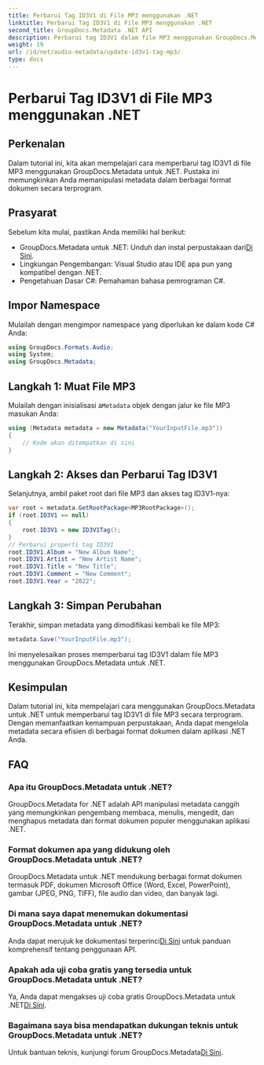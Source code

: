 ```yaml
---
title: Perbarui Tag ID3V1 di File MP3 menggunakan .NET
linktitle: Perbarui Tag ID3V1 di File MP3 menggunakan .NET
second_title: GroupDocs.Metadata .NET API
description: Perbarui tag ID3V1 dalam file MP3 menggunakan GroupDocs.Metadata untuk .NET. Ikuti tutorial ini untuk manipulasi metadata yang mudah di aplikasi .NET Anda.
weight: 19
url: /id/net/audio-metadata/update-id3v1-tag-mp3/
type: docs
---
```

# Perbarui Tag ID3V1 di File MP3 menggunakan .NET

## Perkenalan
Dalam tutorial ini, kita akan mempelajari cara memperbarui tag ID3V1 di file MP3 menggunakan GroupDocs.Metadata untuk .NET. Pustaka ini memungkinkan Anda memanipulasi metadata dalam berbagai format dokumen secara terprogram.
## Prasyarat
Sebelum kita mulai, pastikan Anda memiliki hal berikut:
- GroupDocs.Metadata untuk .NET: Unduh dan instal perpustakaan dari[Di Sini](https://releases.groupdocs.com/metadata/net/).
- Lingkungan Pengembangan: Visual Studio atau IDE apa pun yang kompatibel dengan .NET.
- Pengetahuan Dasar C#: Pemahaman bahasa pemrograman C#.

## Impor Namespace
Mulailah dengan mengimpor namespace yang diperlukan ke dalam kode C# Anda:
```csharp
using GroupDocs.Formats.Audio;
using System;
using GroupDocs.Metadata;
```
## Langkah 1: Muat File MP3
 Mulailah dengan inisialisasi a`Metadata` objek dengan jalur ke file MP3 masukan Anda:
```csharp
using (Metadata metadata = new Metadata("YourInputFile.mp3"))
{
    // Kode akan ditempatkan di sini
}
```
## Langkah 2: Akses dan Perbarui Tag ID3V1
Selanjutnya, ambil paket root dari file MP3 dan akses tag ID3V1-nya:
```csharp
var root = metadata.GetRootPackage<MP3RootPackage>();
if (root.ID3V1 == null)
{
    root.ID3V1 = new ID3V1Tag();
}
// Perbarui properti tag ID3V1
root.ID3V1.Album = "New Album Name";
root.ID3V1.Artist = "New Artist Name";
root.ID3V1.Title = "New Title";
root.ID3V1.Comment = "New Comment";
root.ID3V1.Year = "2022";
```
## Langkah 3: Simpan Perubahan
Terakhir, simpan metadata yang dimodifikasi kembali ke file MP3:
```csharp
metadata.Save("YourInputFile.mp3");
```
Ini menyelesaikan proses memperbarui tag ID3V1 dalam file MP3 menggunakan GroupDocs.Metadata untuk .NET.

## Kesimpulan
Dalam tutorial ini, kita mempelajari cara menggunakan GroupDocs.Metadata untuk .NET untuk memperbarui tag ID3V1 di file MP3 secara terprogram. Dengan memanfaatkan kemampuan perpustakaan, Anda dapat mengelola metadata secara efisien di berbagai format dokumen dalam aplikasi .NET Anda.

## FAQ
### Apa itu GroupDocs.Metadata untuk .NET?
GroupDocs.Metadata for .NET adalah API manipulasi metadata canggih yang memungkinkan pengembang membaca, menulis, mengedit, dan menghapus metadata dari format dokumen populer menggunakan aplikasi .NET.
### Format dokumen apa yang didukung oleh GroupDocs.Metadata untuk .NET?
GroupDocs.Metadata untuk .NET mendukung berbagai format dokumen termasuk PDF, dokumen Microsoft Office (Word, Excel, PowerPoint), gambar (JPEG, PNG, TIFF), file audio dan video, dan banyak lagi.
### Di mana saya dapat menemukan dokumentasi GroupDocs.Metadata untuk .NET?
 Anda dapat merujuk ke dokumentasi terperinci[Di Sini](https://tutorials.groupdocs.com/metadata/net/) untuk panduan komprehensif tentang penggunaan API.
### Apakah ada uji coba gratis yang tersedia untuk GroupDocs.Metadata untuk .NET?
 Ya, Anda dapat mengakses uji coba gratis GroupDocs.Metadata untuk .NET[Di Sini](https://releases.groupdocs.com/).
### Bagaimana saya bisa mendapatkan dukungan teknis untuk GroupDocs.Metadata untuk .NET?
 Untuk bantuan teknis, kunjungi forum GroupDocs.Metadata[Di Sini](https://forum.groupdocs.com/c/metadata/14).